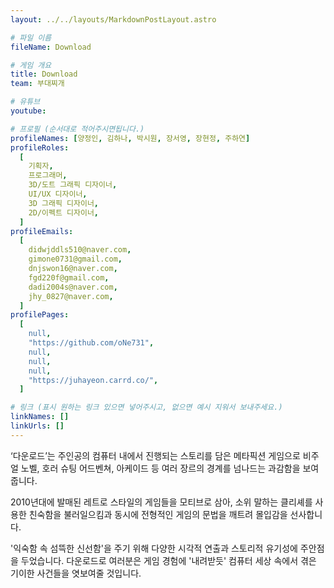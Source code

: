 ```yaml
---
layout: ../../layouts/MarkdownPostLayout.astro

# 파일 이름
fileName: Download

# 게임 개요
title: Download
team: 부대찌개

# 유튜브
youtube:

# 프로필 (순서대로 적어주시면됩니다.)
profileNames: [양정인, 김하나, 박시원, 장서영, 장현정, 주하연]
profileRoles:
  [
    기획자,
    프로그래머,
    3D/도트 그래픽 디자이너,
    UI/UX 디자이너,
    3D 그래픽 디자이너,
    2D/이펙트 디자이너,
  ]
profileEmails:
  [
    didwjddls510@naver.com,
    gimone0731@gmail.com,
    dnjswon16@naver.com,
    fgd220f@gmail.com,
    dadi2004s@naver.com,
    jhy_0827@naver.com,
  ]
profilePages:
  [
    null,
    "https://github.com/oNe731",
    null,
    null,
    null,
    "https://juhayeon.carrd.co/",
  ]

# 링크 (표시 원하는 링크 있으면 넣어주시고, 없으면 예시 지워서 보내주세요.)
linkNames: []
linkUrls: []
---
```


‘다운로드’는 주인공의 컴퓨터 내에서 진행되는 스토리를 담은 메타픽션 게임으로 비주얼 노벨, 호러 슈팅 어드벤쳐, 아케이드 등 여러 장르의 경계를 넘나드는 과감함을 보여줍니다.

2010년대에 발매된 레트로 스타일의 게임들을 모티브로 삼아, 소위 말하는 클리셰를 사용한 친숙함을 불러일으킴과 동시에 전형적인 게임의 문법을 깨트려 몰입감을 선사합니다.

'익숙함 속 섬뜩한 신선함'을 주기 위해 다양한 시각적 연출과 스토리적 유기성에 주안점을 두었습니다. 다운로드로 여러분은 게임 경험에 '내려받듯' 컴퓨터 세상 속에서 겪은 기이한 사건들을 엿보여줄 것입니다.
